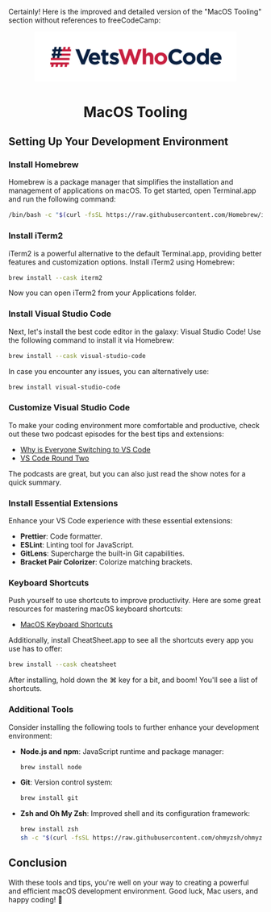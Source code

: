 Certainly! Here is the improved and detailed version of the "MacOS Tooling" section without references to freeCodeCamp:

<div align="center">
  <a href="https://vetswhocode.io">
    <img src="../img/vwc-logo.png" alt="Vets Who Code" width="400px" />
  </a>
</div>

<h1 align="center">MacOS Tooling</h1>

## Setting Up Your Development Environment

### Install Homebrew

Homebrew is a package manager that simplifies the installation and management of applications on macOS. To get started, open Terminal.app and run the following command:

```bash
/bin/bash -c "$(curl -fsSL https://raw.githubusercontent.com/Homebrew/install/HEAD/install.sh)"
```

### Install iTerm2

iTerm2 is a powerful alternative to the default Terminal.app, providing better features and customization options. Install iTerm2 using Homebrew:

```bash
brew install --cask iterm2
```

Now you can open iTerm2 from your Applications folder.

### Install Visual Studio Code

Next, let's install the best code editor in the galaxy: Visual Studio Code! Use the following command to install it via Homebrew:

```bash
brew install --cask visual-studio-code
```

In case you encounter any issues, you can alternatively use:

```bash
brew install visual-studio-code
```

### Customize Visual Studio Code

To make your coding environment more comfortable and productive, check out these two podcast episodes for the best tips and extensions:
- [Why is Everyone Switching to VS Code](https://syntax.fm/show/012/why-is-everyone-switching-to-vs-code)
- [VS Code Round Two](https://syntax.fm/show/048/vs-code-round-two)

The podcasts are great, but you can also just read the show notes for a quick summary.

### Install Essential Extensions

Enhance your VS Code experience with these essential extensions:

- **Prettier**: Code formatter.
- **ESLint**: Linting tool for JavaScript.
- **GitLens**: Supercharge the built-in Git capabilities.
- **Bracket Pair Colorizer**: Colorize matching brackets.

### Keyboard Shortcuts

Push yourself to use shortcuts to improve productivity. Here are some great resources for mastering macOS keyboard shortcuts:
- [MacOS Keyboard Shortcuts](https://medium.com/productivity-freak/macos-keyboard-shortcuts-41c8184f65a6)

Additionally, install CheatSheet.app to see all the shortcuts every app you use has to offer:

```bash
brew install --cask cheatsheet
```

After installing, hold down the ⌘ key for a bit, and boom! You'll see a list of shortcuts.

### Additional Tools

Consider installing the following tools to further enhance your development environment:

- **Node.js and npm**: JavaScript runtime and package manager:
  ```bash
  brew install node
  ```
- **Git**: Version control system:
  ```bash
  brew install git
  ```
- **Zsh and Oh My Zsh**: Improved shell and its configuration framework:
  ```bash
  brew install zsh
  sh -c "$(curl -fsSL https://raw.githubusercontent.com/ohmyzsh/ohmyzsh/master/tools/install.sh)"
  ```

## Conclusion

With these tools and tips, you're well on your way to creating a powerful and efficient macOS development environment. Good luck, Mac users, and happy coding! 🚀